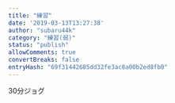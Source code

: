 ```yaml
---
title: "練習"
date: '2019-03-13T13:27:38'
author: "subaru44k"
category: "練習(弱)"
status: "publish"
allowComments: true
convertBreaks: false
entryHash: "69f31442685dd32fe3ac8a00b2ed8fb0"
---
```

30分ジョグ

